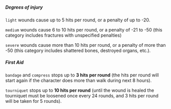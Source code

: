 ##### Degrees of injury
`light` wounds cause up to 5 hits per round, or a penalty of up to -20.

`medium` wounds cause 6 to 10 hits per round, or a penalty of -21 to -50 (this category includes fractures with unspecified penalties)

`severe` wounds cause more than 10 hits per round, or a penalty of more than -50 (this category includes shattered bones, destroyed organs, etc.).

##### First Aid
`bandage` and `compress` stops up to **3 hits per round** (the hits per round will start again if the character does more than walk during next 8 hours).

`tourniquet` stops up to **10 hits per round** (until the wound is healed the tourniquet must be loosened once every 24 rounds, and 3 hits per round will be taken for 5 rounds).